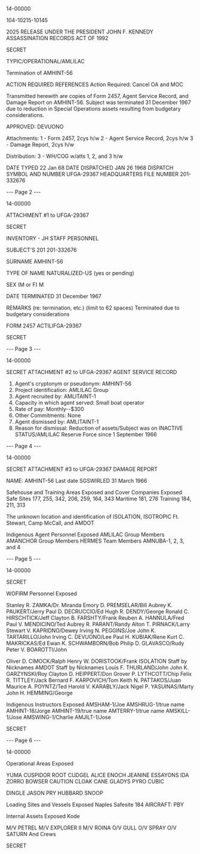 14-00000

104-10215-10145

2025 RELEASE UNDER THE PRESIDENT JOHN F. KENNEDY ASSASSINATION RECORDS ACT OF 1992

SECRET

TYPIC/OPERATIONAL/AMLILAC

Termination of AMHINT-56

ACTION REQUIRED REFERENCES
Action Required: Cancel OA and MOC

Transmitted herewith are copies of Form 2457, Agent
Service Record, and Damage Report on AMHINT-56. Subject
was terminated 31 December 1967 due to reduction in Special
Operations assets resulting from budgetary considerations.

APPROVED:
DEVUONO

Attachments: 1 - Form 2457, 2cys h/w
2 - Agent Service Record, 2cys h/w
3 - Damage Report, 2cys h/w

Distribution:
3 - WH/COG w/atts 1, 2, and 3 h/w

DATE TYPED
22 Jan 68
DATE DISPATCHED
JAN 26 1968
DISPATCH SYMBOL AND NUMBER
UFGA-29367
HEADQUARTERS FILE NUMBER
201-332676

--- Page 2 ---

14-00000

ATTACHMENT #1 to
UFGA-29367

SECRET

INVENTORY - JH STAFF PERSONNEL

SUBJECT'S 201
201-332676

SURNAME
AMHINT-56

TYPE OF NAME
NATURALIZED-US
(yes or pending)

SEX (M or F)
M

DATE TERMINATED
31 December 1967

REMARKS (re: termination, etc.) (limit to 62 spaces)
Terminated due to budgetary considerations

FORM 2457
ACTILIFGA-29367

SECRET

--- Page 3 ---

14-00000

SECRET
ATTACHMENT #2 to
UFGA-29367
AGENT SERVICE RECORD

1. Agent's cryptonym or pseudonym: AMHINT-56
2. Project identification: AMLILAC Group
3. Agent recruited by: AMLITAINT-1
4. Capacity in which agent served: Small boat operator
5. Rate of pay: Monthly--$300
6. Other Commitments: None
7. Agent dismissed by: AMLITAINT-1
8. Reason for dismissal: Reduction of assets/Subject was on
INACTIVE STATUS/AMLILAC Reserve Force since 1 September 1966

--- Page 4 ---

14-00000

SECRET
ATTACHMENT #3 to
UFGA-29367
DAMAGE REPORT

NAME: AMHINT-56
Last date SGSWIRLED 31 March 1966

Safehouse and Training Areas Exposed and Cover Companies Exposed
Safe Sites 177, 255, 342, 206, 259, 164, 343
Maritime 181, 276
Training 184, 211, 313

The unknown location and identification of ISOLATION, ISOTROPIC
Ft. Stewart, Camp McCall, and AMDOT

Indigenous Agent Personnel Exposed
AMLILAC Group Members
AMANCHOR Group Members
HERMES Team Members
AMNUBA-1, 2, 3, and 4

--- Page 5 ---

14-00000

SECRET

WOFIRM Personnel Exposed

Stanley R. ZAMKA/Dr. Miranda
Emory D. PREMSELAR/Bill
Aubrey K. PAUKERT/Jerry
Paul D. DECRUCCIO/Ed
Hugh R. DENDY/George
Ronald C. HIRSCHTICK/Jeff
Clayton B. FARSHTY/Frank
Reuben A. HANNULA/Fred
Paul V. MENDICINO/Ted
Aubrey R. PARANT/Randy
Alton T. PIRNACK/Larry
Stewart V. KAPRIDNO/Dewey
Irving N. PEGGINS/Joe
John K. TARTARILLO/John
Irving C. DEVUONO/Lee
Paul H. KUBIAK/Rene
Kurt C. MAKRICKAS/Ed
Ewan K. SCHWAMBORN/Bob
Philip D. GLAVASCO/Rudy
Peter V. BOAROTTI/John

Oliver D. CIMOCK/Ralph
Henry W. DORISTOOK/Frank
ISOLATION Staff by Nicknames
AMDOT Staff by Nicknames
Louis F. THURLAND/John
John K. GARZYNSKI/Roy
Clayton D. HEIPPERT/Don
Grover P. LYTHCOTT/Chip
Felix R. TITTLEY/Jack
Bernard F. KARPOVICH/Tom
Keith N. PATTAKOS/Juan
Maurice A. POYNTZ/Ted
Harold V. KARABLY/Jack
Nigel P. YASUINAS/Marty
John H. HEMMING/George

Indigenous Instructors Exposed
AMSHAM-1/Joe
AMSHRUG-1/true name
AMHINT-18/Jorge
AMHINT-19/true name
AMTERRY-1/true name
AMSKILL-1/Jose
AMSWING-1/Charlie
AMJILT-1/Jose

SECRET

--- Page 6 ---

14-00000

Operational Areas Exposed

YUMA
CUSPIDOR
ROOT
CUDGEL
ALICE
ENOCH
JEANINE
ESSAYONS
IDA
ZORRO
BOWSER
CAUTION
CLOAK
CANE
GLADYS
PYRO
CUBIC

DINGLE
JASON
PRY
HUBBARD
SNOOP

Loading Sites and Vessels Exposed
Naples
Safesite 184
AIRCRAFT: PBY

Internal Assets Exposed
Kode

M/V PETREL
M/V EXPLORER II
M/V ROINA
O/V GULL
O/V SPRAY
O/V SATURN
And Crews

SECRET
